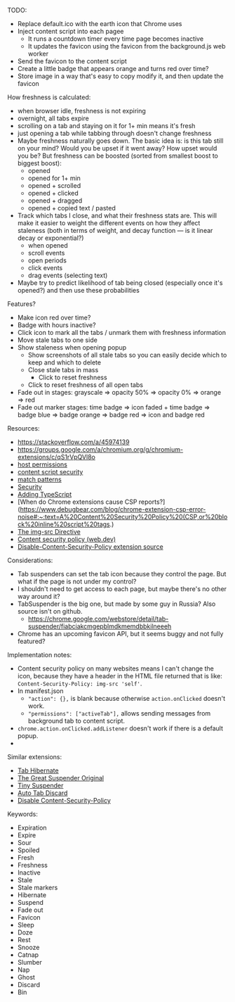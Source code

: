 TODO:

- Replace default.ico with the earth icon that Chrome uses
- Inject content script into each pagee
  - It runs a countdown timer every time page becomes inactive
  - It updates the favicon using the favicon from the background.js web worker
- Send the favicon to the content script
- Create a little badge that appears orange and turns red over time?
- Store image in a way that's easy to copy modify it, and then update the favicon

How freshness is calculated:

- when browser idle, freshness is not expiring
- overnight, all tabs expire
- scrolling on a tab and staying on it for 1+ min means it's fresh
- just opening a tab while tabbing through doesn't change freshness
- Maybe freshness naturally goes down. The basic idea is: is this tab still on your mind? Would you be upset if it went away? How upset would you be? But freshness can be boosted (sorted from smallest boost to biggest boost):
  - opened
  - opened for 1+ min
  - opened + scrolled
  - opened + clicked
  - opened + dragged
  - opened + copied text / pasted
- Track which tabs I close, and what their freshness stats are. This will make it easier to weight the different events on how they affect staleness (both in terms of weight, and decay function — is it linear decay or exponential?)
  - when opened
  - scroll events
  - open periods
  - click events
  - drag events (selecting text)
- Maybe try to predict likelihood of tab being closed (especially once it's opened?) and then use these probabilities

Features?

- Make icon red over time?
- Badge with hours inactive?
- Click icon to mark all the tabs / unmark them with freshness information
- Move stale tabs to one side
- Show staleness when opening popup
  - Show screenshots of all stale tabs so you can easily decide which to keep and which to delete
  - Close stale tabs in mass
    - Click to reset freshness
  - Click to reset freshness of all open tabs
- Fade out in stages: grayscale => opacity 50% => opacity 0% => orange => red
- Fade out marker stages: time badge => icon faded + time badge => badge blue => badge orange => badge red => icon and badge red

Resources:

- https://stackoverflow.com/a/45974139
- https://groups.google.com/a/chromium.org/g/chromium-extensions/c/qS1rVpQVl8o
- [host permissions](https://developer.chrome.com/docs/extensions/mv3/declare_permissions/#host-permissions)
- [content script security](https://developer.chrome.com/docs/extensions/mv3/messaging/#content-scripts-are-less-trustworthy)
- [match patterns](https://developer.chrome.com/docs/extensions/mv3/match_patterns/)
- [Security](https://developer.chrome.com/docs/extensions/mv3/content_scripts/#security)
- [Adding TypeScript](https://developer.chrome.com/docs/extensions/mv3/getstarted/development-basics/#types)
- [When do Chrome extensions cause CSP reports?](https://www.debugbear.com/blog/chrome-extension-csp-error-noise#:~:text=A%20Content%20Security%20Policy%20(CSP,or%20block%20inline%20script%20tags.)
- [The img-src Directive](https://content-security-policy.com/img-src/)
- [Content security policy (web.dev)](https://web.dev/csp)
- [
  Disable-Content-Security-Policy
  extension source](https://github.com/WithoutHair/Disable-Content-Security-Policy)

Considerations:

- Tab suspenders can set the tab icon because they control the page. But what if the page is not under my control?
- I shouldn't need to get access to each page, but maybe there's no other way around it?
- TabSuspender is the big one, but made by some guy in Russia? Also source isn't on github.
  - https://chrome.google.com/webstore/detail/tab-suspender/fiabciakcmgepblmdkmemdbbkilneeeh
- Chrome has an upcoming favicon API, but it seems buggy and not fully featured?

Implementation notes:

- Content security policy on many websites means I can't change the icon, because they have a header in the HTML file returned that is like: `Content-Security-Policy: img-src 'self'`.
- In manifest.json
  - `"action": {},` is blank because otherwise `action.onClicked` doesn't work.
  - `"permissions": ["activeTab"],` allows sending messages from background tab to content script.
- `chrome.action.onClicked.addListener` doesn't work if there is a default popup.
-

Similar extensions:

- [Tab Hibernate](https://chrome.google.com/webstore/detail/tab-hibernate/ammlihljcndoijbkoobiobhjgoopiidn?hl=en-US)
- [The Great Suspender Original](https://chrome.google.com/webstore/detail/the-great-suspender-origi/ahmkjjgdligadogjedmnogbpbcpofeeo?hl=en-US)
- [Tiny Suspender](https://chrome.google.com/webstore/detail/tiny-suspender/bbomjaikkcabgmfaomdichgcodnaeecf?hl=en-US)
- [Auto Tab Discard](https://chrome.google.com/webstore/detail/auto-tab-discard/jhnleheckmknfcgijgkadoemagpecfol?hl=en-US)
- [Disable Content-Security-Policy
  ](https://chrome.google.com/webstore/detail/disable-content-security/ieelmcmcagommplceebfedjlakkhpden)

Keywords:

- Expiration
- Expire
- Sour
- Spoiled
- Fresh
- Freshness
- Inactive
- Stale
- Stale markers
- Hibernate
- Suspend
- Fade out
- Favicon
- Sleep
- Doze
- Rest
- Snooze
- Catnap
- Slumber
- Nap
- Ghost
- Discard
- Bin
